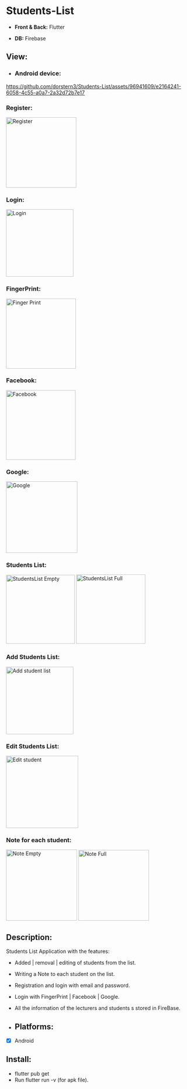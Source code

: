 # Students-List

- **Front &amp; Back:** Flutter

- **DB:** Firebase

## View:
- ### Android device:
https://github.com/dorstern3/Students-List/assets/96941609/e2164241-6058-4c55-a0a7-2a32d72b7e17

### Register:
<img width="192" alt="Register" src="https://github.com/dorstern3/Students-List/assets/96941609/22ad0ba0-0a15-4c3d-b777-b05ff16b96af">

### Login:
<img width="184" alt="Login" src="https://github.com/dorstern3/Students-List/assets/96941609/00d138be-544b-452a-becb-dd071ef17355">

### FingerPrint:
<img width="191" alt="Finger Print" src="https://github.com/dorstern3/Students-List/assets/96941609/77b2c89e-ec6b-499f-8934-a11a58ffc22d">

### Facebook:
<img width="190" alt="Facebook" src="https://github.com/dorstern3/Students-List/assets/96941609/b6055cf7-ce49-4eb8-bbe6-583cf74dcab0">

### Google:
<img width="195" alt="Google" src="https://github.com/dorstern3/Students-List/assets/96941609/dae0e17e-9261-4e29-9a36-31f8a3d0a08a">

### Students List:
<img width="188" alt="StudentsList Empty" src="https://github.com/dorstern3/Students-List/assets/96941609/2226ec89-cec2-4845-b37f-ce292ecb6f91">   <img width="189" alt="StudentsList Full" src="https://github.com/dorstern3/Students-List/assets/96941609/86501e25-a2c2-4d54-9b42-c6817a8bb294">

### Add Students List:
<img width="184" alt="Add student list" src="https://github.com/dorstern3/Students-List/assets/96941609/eafa94e5-20fa-47a6-b7f4-2a9945a973f4">

### Edit Students List:
<img width="197" alt="Edit student" src="https://github.com/dorstern3/Students-List/assets/96941609/9339b4b9-7ad2-4552-b676-87f206508891">

### Note for each student:
<img width="194" alt="Note Empty" src="https://github.com/dorstern3/Students-List/assets/96941609/3d78dafd-f850-4f1f-947a-2de01eb72572">     <img width="193" alt="Note Full" src="https://github.com/dorstern3/Students-List/assets/96941609/51d956a8-48bd-465d-808c-b3d735231fcc">

## Description:
 Students List Application with the features:
- Added | removal | editing of students from the list.
- Writing a Note to each student on the list.
- Registration and login with email and password.
- Login with FingerPrint | Facebook | Google.
- All the information of the lecturers and students s stored in FireBase.

- ## Platforms:
- [X] Android

## Install:
- flutter pub get
- Run flutter run -v (for apk file).
